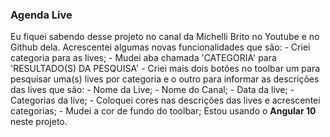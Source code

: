 ### Agenda Live

   Eu fiquei sabendo desse projeto no canal da Michelli Brito no Youtube e no Github dela.
   Acrescentei algumas novas funcionalidades que são:
	- 		Criei categoria para as lives;
	- 		 Mudei aba chamada 'CATEGORIA' para 'RESULTADO(S) DA PESQUISA'
	- 		Criei mais dois botões no toolbar um para pesquisar uma(s)  lives por categoria e o outro para informar as descrições das lives que são:
			-  		Nome da Live;
			- 		Nome do Canal; - Data da live; 
			- 		Categorias da live;
	- 		Coloquei cores nas descrições das lives e acrescentei categorias;
	- 		Mudei a cor de fundo do toolbar;
	Estou usando o **Angular 10** neste projeto.
